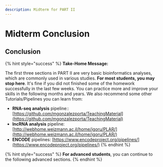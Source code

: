 ```yaml
---
description: Midterm for PART II
---
```


# Midterm Conclusion

## Conclusion

{% hint style="success" %}
**Take-Home Message:**  

The first three sections in PART II are  very basic bioinformatics analyses, which are commonly used in various  studies. **For most students, you may stop here**. It's fine if you did not finished some of the homework successfully in the last few weeks. You can practice more and improve your skills in the following months and years. We also recommend some other Tutorials/Pipelines you can learn from:

* **RNA-seq analysis** pipeline:: [https://github.com/mgonzalezporta/TeachingMaterial](https://github.com/mgonzalezporta/TeachingMaterial)
* **lncRNA analysis** pipeline: [http://webhome.weizmann.ac.il/home/igoru/PLAR/](http://webhome.weizmann.ac.il/home/igoru/PLAR/)
* **ENCODE** pipelines: [https://www.encodeproject.org/pipelines/](https://www.encodeproject.org/pipelines/)
{% endhint %}

{% hint style="success" %}
**For advanced students**, you can continue to the following advanced sections.
{% endhint %}





